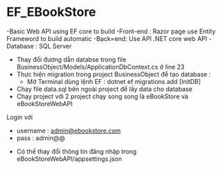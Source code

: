 # EF_EBookStore
-Basic Web API using EF core to build
-Front-end : Razor page use Entity Frameword to build automatic
-Bạck=end: Use API .NET core web API
-Database : SQL Server

- Thay đổi đương dẫn databse trong file BusinessObject/Models/ApplicationDbContext.cs ở line 23
- Thực hiện mìgration trong project BusinessObject để tạo database :
  + Mở Terminal dùng lệnh EF : dotnet ef migrations add [InitDB]
- Chạy file data.sql bên ngoài project để lấy data cho database
- Chạy project với 2 project chạy song song là eBookStore và eBookStoreWebAPI

Login với 
+ username : admin@ebookstore.com
+ pass : admin@@
* Có thể thay đổi thông tin đăng nhập trong eBookStoreWebAPI/appsettings.json
